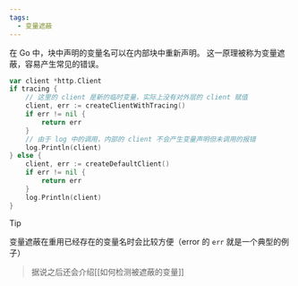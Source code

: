 ```yaml
---
tags:
  - 变量遮蔽
---
```

在 Go 中，块中声明的变量名可以在内部块中重新声明。
这一原理被称为变量遮蔽，容易产生常见的错误。

```go
var client *http.Client
if tracing {
	// 这里的 client 是新的临时变量，实际上没有对外层的 client 赋值
	client, err := createClientWithTracing()
	if err != nil {
		return err
	}
	// 由于 log 中的调用，内部的 client 不会产生变量声明但未调用的报错
	log.Println(client)
} else {
	client, err := createDefaultClient()
	if err != nil {
		return err
	}
	log.Println(client)
}
```

> [!tip]
> 变量遮蔽在重用已经存在的变量名时会比较方便（error 的 `err` 就是一个典型的例子） 

> 据说之后还会介绍[[如何检测被遮蔽的变量]]
